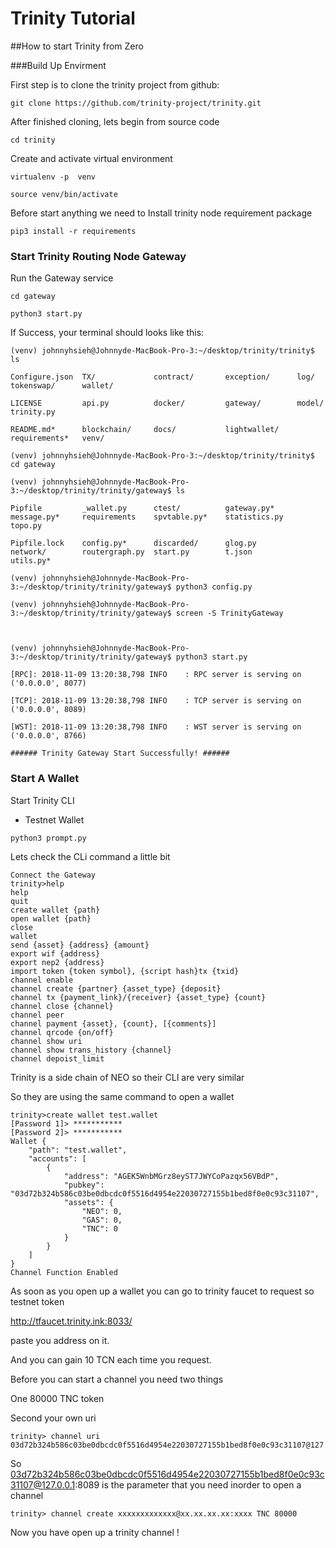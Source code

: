# Trinity Tutorial

##How to start Trinity from Zero



###Build Up Envirment

First step is to clone the trinity project from github:

```
git clone https://github.com/trinity-project/trinity.git
```

After finished cloning, lets begin from source code

```
cd trinity
```

Create and activate virtual environment

```
virtualenv -p  venv

source venv/bin/activate
```

Before start anything we need to Install trinity node requirement package

```
pip3 install -r requirements
```



### Start Trinity Routing Node Gateway

Run the Gateway service

```
cd gateway
```

```
python3 start.py
```



If Success, your terminal should looks like this:

```
(venv) johnnyhsieh@Johnnyde-MacBook-Pro-3:~/desktop/trinity/trinity$ ls

Configure.json  TX/             contract/       exception/      log/            tokenswap/      wallet/

LICENSE         api.py          docker/         gateway/        model/          trinity.py

README.md*      blockchain/     docs/           lightwallet/    requirements*   venv/

(venv) johnnyhsieh@Johnnyde-MacBook-Pro-3:~/desktop/trinity/trinity$ cd gateway

(venv) johnnyhsieh@Johnnyde-MacBook-Pro-3:~/desktop/trinity/trinity/gateway$ ls

Pipfile         _wallet.py      ctest/          gateway.py*     message.py*     requirements    spvtable.py*    statistics.py   topo.py

Pipfile.lock    config.py*      discarded/      glog.py         network/        routergraph.py  start.py        t.json          utils.py*

(venv) johnnyhsieh@Johnnyde-MacBook-Pro-3:~/desktop/trinity/trinity/gateway$ python3 config.py

(venv) johnnyhsieh@Johnnyde-MacBook-Pro-3:~/desktop/trinity/trinity/gateway$ screen -S TrinityGateway



(venv) johnnyhsieh@Johnnyde-MacBook-Pro-3:~/desktop/trinity/trinity/gateway$ python3 start.py

[RPC]: 2018-11-09 13:20:38,798 INFO    : RPC server is serving on ('0.0.0.0', 8077)

[TCP]: 2018-11-09 13:20:38,798 INFO    : TCP server is serving on ('0.0.0.0', 8089)

[WST]: 2018-11-09 13:20:38,798 INFO    : WST server is serving on ('0.0.0.0', 8766)

###### Trinity Gateway Start Successfully! ######
```



### Start A Wallet

Start Trinity CLI

- Testnet Wallet

```
python3 prompt.py
```



Lets check the CLi command a little bit

```
Connect the Gateway
trinity>help
help
quit
create wallet {path}
open wallet {path}
close
wallet
send {asset} {address} {amount}
export wif {address}
export nep2 {address}
import token {token symbol}, {script hash}tx {txid}
channel enable
channel create {partner} {asset_type} {deposit}
channel tx {payment_link}/{receiver} {asset_type} {count}
channel close {channel}
channel peer
channel payment {asset}, {count}, [{comments}]
channel qrcode {on/off}
channel show uri
channel show trans_history {channel}
channel depoist_limit
```



Trinity is a side chain of NEO so their CLI are very similar

So they are using the same command to open a wallet

```
trinity>create wallet test.wallet
[Password 1]> ***********
[Password 2]> ***********
Wallet {
    "path": "test.wallet",
    "accounts": [
        {
            "address": "AGEK5WnbMGrz8eyST7JWYCoPazqx56VBdP",
            "pubkey": "03d72b324b586c03be0dbcdc0f5516d4954e22030727155b1bed8f0e0c93c31107",
            "assets": {
                "NEO": 0,
                "GAS": 0,
                "TNC": 0
            }
        }
    ]
} 
Channel Function Enabled

```



As soon as you open up a wallet you can go to trinity faucet to request so testnet token

<http://tfaucet.trinity.ink:8033/>

paste you address on it.

And you can gain 10 TCN each time you request.



Before you can start a channel you need two things

One 80000 TNC token



Second your own uri

```
trinity> channel uri
03d72b324b586c03be0dbcdc0f5516d4954e22030727155b1bed8f0e0c93c31107@127.0.0.1:8089
```

So 03d72b324b586c03be0dbcdc0f5516d4954e22030727155b1bed8f0e0c93c31107@127.0.0.1:8089 is the parameter that you need inorder to open a channel

```
trinity> channel create xxxxxxxxxxxxx@xx.xx.xx.xx:xxxx TNC 80000
```



Now you have open up a trinity channel !